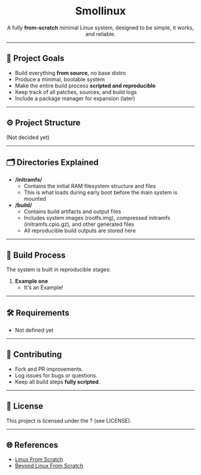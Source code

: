 <h1 align=center>Smollinux</h1>
<p align=center>A fully <b>from-scratch</b> minimal Linux system, designed to be simple, it works, and reliable.</p>

---

## 📌 Project Goals

- Build everything **from source**, no base distro
- Produce a minimal, bootable system
- Make the entire build process **scripted and reproducible**
- Keep track of all patches, sources, and build logs
- Include a package manager for expansion (later)

---

## ⚙️ Project Structure
(Not decided yet)

---

## 🗂️ Directories Explained

- **/initramfs/**  
  - Contains the initial RAM filesystem structure and files
  - This is what loads during early boot before the main system is mounted
- **/build/**
  - Contains build artifacts and output files
  - Includes system images (rootfs.img), compressed initramfs (initramfs.cpio.gz),
    and other generated files
  - All reproducible build outputs are stored here 

---

## 🚀 Build Process

The system is built in reproducible stages:

1. **Example one**
   - It's an Example!

---

## 🛠️ Requirements

- Not defined yet

---

## 🤝 Contributing

- Fork and PR improvements.
- Log issues for bugs or questions.
- Keep all build steps **fully scripted**.

---

## 📜 License

This project is licensed under the ? (see LICENSE).

---

## 🌐 References

- [Linux From Scratch](https://www.linuxfromscratch.org/lfs/view/stable/)
- [Beyond Linux From Scratch](https://www.linuxfromscratch.org/blfs/view/stable/)
